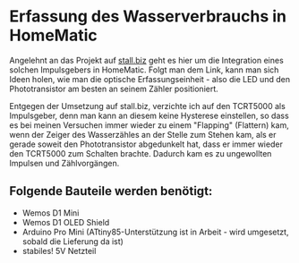 # Erfassung des Wasserverbrauchs in HomeMatic

Angelehnt an das Projekt auf [stall.biz](https://www.stall.biz/project/impulsgeber-fuer-den-wasserzaehler-selbst-gebaut) geht
es hier um die Integration eines solchen Impulsgebers in HomeMatic. Folgt man dem Link, kann man sich Ideen holen, wie man die optische Erfassungseinheit - also die LED 
und den Phototransistor am besten an seinem Zähler positioniert.

Entgegen der Umsetzung auf stall.biz, verzichte ich auf den TCRT5000 als Impulsgeber, denn man kann an diesem keine Hysterese einstellen, so dass es bei meinen Versuchen immer wieder zu einem "Flapping" (Flattern) kam, wenn der 
Zeiger des Wasserzähles an der Stelle zum Stehen kam, als er gerade soweit den Phototransistor abgedunkelt hat, dass er immer wieder den TCRT5000 zum Schalten brachte.
Dadurch kam es zu ungewollten Impulsen und Zählvorgängen.

## Folgende Bauteile werden benötigt:
- Wemos D1 Mini
- Wemos D1 OLED Shield
- Arduino Pro Mini (ATtiny85-Unterstützung ist in Arbeit - wird umgesetzt, sobald die Lieferung da ist)
- stabiles! 5V Netzteil


